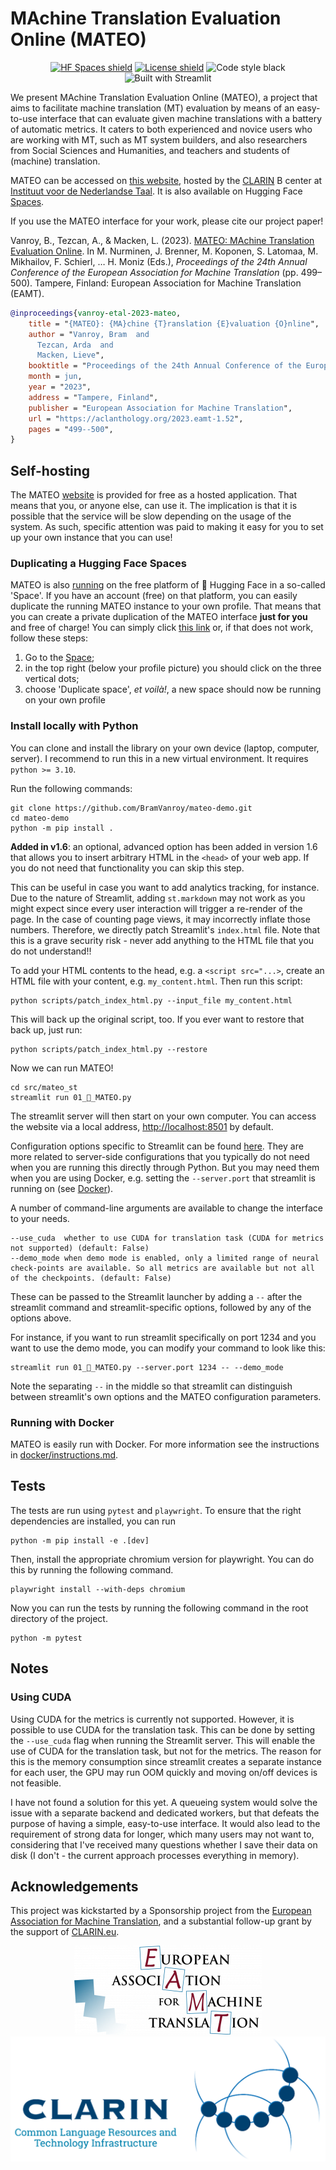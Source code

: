 # MAchine Translation Evaluation Online (MATEO)

<p align="center">
  <a href="https://huggingface.co/spaces/BramVanroy/mateo-demo" target="_blank"><img alt="HF Spaces shield" src="https://img.shields.io/badge/%F0%9F%A4%97-%20HF%20Spaces-orange?style=flat"></a>
  <a href="https://www.gnu.org/licenses/gpl-3.0" target="_blank"><img alt="License shield" src="https://img.shields.io/badge/License-GPLv3-blue.svg?style=flat"></a>
  <img alt="Code style black" src="https://img.shields.io/badge/code%20style-black-000000.svg?style=flat">
  <img alt="Built with Streamlit" src="https://img.shields.io/static/v1?style=for-the-badge&message=Streamlit&color=FF4B4B&logo=Streamlit&logoColor=FFFFFF&label&style=flat">
</p>

We present MAchine Translation Evaluation Online (MATEO), a project that aims to facilitate machine translation (MT)
evaluation by means of an easy-to-use interface that can evaluate given machine translations with a battery of
automatic metrics. It caters to both experienced and novice users who are working with MT, such as MT system builders,
and also researchers from Social Sciences and Humanities, and teachers and students of (machine) translation.

MATEO can be accessed on [this website](https://mateo.ivdnt.org/), 
hosted by the [CLARIN](https://www.clarin.eu/) B center at [Instituut voor de Nederlandse Taal](https://ivdnt.org/).
It is also available on Hugging Face [Spaces](https://huggingface.co/spaces/BramVanroy/mateo-demo).

If you use the MATEO interface for your work, please cite our project paper!

Vanroy, B., Tezcan, A., & Macken, L. (2023). [MATEO: MAchine Translation Evaluation Online](https://aclanthology.org/2023.eamt-1.52/). In M. Nurminen, J. Brenner, M. Koponen, S. Latomaa, M. Mikhailov, F. Schierl, … H. Moniz (Eds.), _Proceedings of the 24th Annual Conference of the European Association for Machine Translation_ (pp. 499–500). Tampere, Finland: European Association for Machine Translation (EAMT).

```bibtex
@inproceedings{vanroy-etal-2023-mateo,
    title = "{MATEO}: {MA}chine {T}ranslation {E}valuation {O}nline",
    author = "Vanroy, Bram  and
      Tezcan, Arda  and
      Macken, Lieve",
    booktitle = "Proceedings of the 24th Annual Conference of the European Association for Machine Translation",
    month = jun,
    year = "2023",
    address = "Tampere, Finland",
    publisher = "European Association for Machine Translation",
    url = "https://aclanthology.org/2023.eamt-1.52",
    pages = "499--500",
}
```

## Self-hosting

The MATEO [website](https://lt3.ugent.be/mateo/) is provided for free as a hosted application. That means that you, or
anyone else, can use it. The implication is that it is possible that the service will be slow depending on the usage of
the system. As such, specific attention was paid to making it easy for you to set up your own instance that you can use!

### Duplicating a Hugging Face Spaces

MATEO is also [running](https://huggingface.co/spaces/BramVanroy/mateo-demo) on the free platform of 🤗 Hugging Face in a
so-called 'Space'. If you have an account (free) on that platform, you can easily duplicate the running MATEO instance
to your own profile. That means that you can create a private duplication of the MATEO interface **just for you** and
free of charge! You can simply click [this link](https://huggingface.co/spaces/BramVanroy/mateo-demo?duplicate=true)
or, if that does not work, follow these steps:

1. Go to the [Space](https://huggingface.co/spaces/BramVanroy/mateo-demo);
2. in the top right (below your profile picture) you should click on the three vertical dots;
3. choose 'Duplicate space', _et&nbsp;voilà!_, a new space should now be running on your own profile

### Install locally with Python

You can clone and install the library on your own device (laptop, computer, server). I recommend to run this in a new 
virtual environment. It requires `python >= 3.10`.

Run the following commands:

```shell
git clone https://github.com/BramVanroy/mateo-demo.git
cd mateo-demo
python -m pip install .
```

**Added in v1.6**: an optional, advanced option has been added in version 1.6 that allows you to insert arbitrary HTML in the `<head>` of your web app. If you do not need that functionality you can skip this step.

This can be useful in case you want to add analytics tracking, for instance. Due to the nature of Streamlit, adding `st.markdown` may not
work as you might expect since every user interaction will trigger a re-render of the page. In the case of counting page views, it may incorrectly
inflate those numbers. Therefore, we directly patch Streamlit's `index.html` file. Note that this is a grave security risk - never add anything
to the HTML file that you do not understand!!

To add your HTML contents to the head, e.g. a `<script src="...>`, create an HTML file with your content, e.g. `my_content.html`. Then run this script:

```shell
python scripts/patch_index_html.py --input_file my_content.html
```

This will back up the original script, too. If you ever want to restore that back up, just run:

```shell
python scripts/patch_index_html.py --restore
```

Now we can run MATEO!

```shell
cd src/mateo_st
streamlit run 01_🎈_MATEO.py
```

The streamlit server will then start on your own computer. You can access the website via a local address,
[http://localhost:8501](http://localhost:8501) by default. 

Configuration options specific to Streamlit can be found
[here](https://docs.streamlit.io/library/advanced-features/configuration). They are more related to server-side configurations
that you typically do not need when you are running this directly through Python. But you may need them when you are
using Docker, e.g. setting the `--server.port` that streamlit is running on (see [Docker](#running-with-docker)).

A number of command-line arguments are available to change the interface to your needs.

```shell
--use_cuda  whether to use CUDA for translation task (CUDA for metrics not supported) (default: False)                                                                                                                                      
--demo_mode when demo mode is enabled, only a limited range of neural check-points are available. So all metrics are available but not all of the checkpoints. (default: False)
```

These can be passed to the Streamlit launcher by adding a `--` after the streamlit command and streamlit-specific
options, followed by any of the options above.

For instance, if you want to run streamlit specifically on port 1234 and you want to use the demo mode, you can modify
your command to look like this:

```shell
streamlit run 01_🎈_MATEO.py --server.port 1234 -- --demo_mode
```

Note the separating `--` in the middle so that streamlit can distinguish between streamlit's own options and the MATEO
configuration parameters.


### Running with Docker

MATEO is easily run with Docker. For more information see the instructions in [docker/instructions.md](docker/instructions.md).

## Tests

The tests are run using `pytest` and `playwright`. To ensure that the right dependencies are installed, you can run

```shell
python -m pip install -e .[dev]
```

Then, install the appropriate chromium version for playwright. You can do this by running the following command.

```shell
playwright install --with-deps chromium
```

Now you can run the tests by running the following command in the root directory of the project.

```shell
python -m pytest
```

## Notes

### Using CUDA

Using CUDA for the metrics is currently not supported. However, it is possible to use CUDA for the translation task.
This can be done by setting the `--use_cuda` flag when running the Streamlit server. This will enable the use of CUDA
for the translation task, but not for the metrics. The reason for this is the memory consumption since streamlit 
creates a separate instance for each user, the GPU may run OOM quickly and moving on/off devices is not feasible. 

I have not found a solution for this yet. A queueing system would solve the issue with a separate backend and dedicated 
workers, but that defeats the purpose of having a simple, easy-to-use interface. It would also lead to the requirement
of strong data for longer, which many users may not want to, considering that I've received many questions whether I 
save their data on disk (I don't - the current approach processes everything in memory).

## Acknowledgements

This project was kickstarted by a Sponsorship project from the
[European Association for Machine Translation](https://eamt.org/), and
a substantial follow-up grant by the support of [CLARIN.eu](https://www.clarin.eu/).

<p align="center">
  <a href="https://eamt.org/" target="_blank"><img alt="EAMT logo" src="src/mateo_st/img/eamt.png"></a>
  <a href="https://www.clarin.eu/" target="_blank"><img alt="CLARIN logo" src="src/mateo_st/img/clarin.png"></a>
</p>
